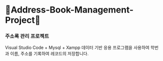 # 🖤Address-Book-Management-Project🖤<br>
### 주소록 관리 프로젝트
Visual Studio Code + Mysql + Xampp
데이터 기반 응용 프로그램을 사용하여 학번과 이름, 주소를 기록하여 레코드의 저장합니다.
#
